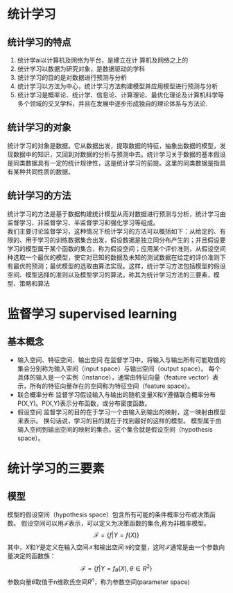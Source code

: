 # 统计学习
## 统计学习的特点
1. 统计学ai以计算机及网络为平台，是建立在计 
算机及网络之上的
2. 统计学习以数据为研究对象，是数据驱动的学科
3. 统计学习的目的是对数据进行预测与分析
4. 统计学习以方法为中心，统计学习方法构建模型并应用模型进行预测与分析
5. 统计学习是概率论、统计学、信息论、计算理论、最优化理论及计算机科学等多个领域的交叉学科，并且在发展中逐步形成独自的理论体系与方法论.
## 统计学习的对象
统计学习的对象是数据。它从数据出发，提取数据的特征，抽象出数据的模型，发现数据中的知识，又回到对数据的分析与预测中去。统计学习关于数据的基本假设是同类数据具有一定的统计规律性，这是统计学习的前提。这里的同类数据是指具有某种共同性质的数据。
## 统计学习的方法
统计学习的方法是基于数据构建统计模型从而对数据进行预测与分析，统计学习由监督学习、非监督学习、半监督学习和强化学习等组成。  
我们主要讨论监督学习，这种情况下统计学习的方法可以概括如下：从给定的、有限的、用于学习的训练数据集合出发，假设数据是独立同分布产生的；并且假设要学习的模型属于某个函数的集合，称为假设空间；应用某个评价准则，从假设空间种选取一个最优的模型，使它对已知的数据及未知的测试数据在给定的评价准则下有最优的预测；最优模型的选取由算法实现。这样，统计学习方法包括模型的假设空间、模型选择的准则以及模型学习的算法，称其为统计学习方法的三要素，模型、策略和算法
# 监督学习 supervised learning
## 基本概念
- 输入空间、特征空间、输出空间
在监督学习中，将输入与输出所有可能取值的集合分别称为输入空间（input space）与输出空间（output space）。
每个具体的输入是一个实例（instance），通常由特征向量（feature vector）表示，所有的特征向量存在的空间称为特征空间（feature space）。
- 联合概率分布
监督学习假设输入与输出的随机变量X和Y遵循联合概率分布P(X,Y)。P(X,Y)表示分布函数，或分布密度函数。
- 假设空间
监督学习的目的在于学习一个由输入到输出的映射，这一映射由模型来表示。
换句话说，学习的目的就在于找到最好的这样的模型。
模型属于由输入空间到输出空间的映射的集合。这个集合就是假设空间（hypothesis space）。
# 统计学习的三要素
## 模型
模型的假设空间（hypothesis space）包含所有可能的条件概率分布或决策函数。
假设空间可以用$\mathcal{F}$表示，可以定义为决策函数的集合,称为非概率模型。  
$$
\mathcal{F} = \{f|Y=f(X)\}
$$
其中，$X$和$Y$是定义在输入空间$\mathcal{X}$和输出空间$\mathcal{Y}$的变量，这时$\mathcal{F}$通常是由一个参数向量决定的函数族：
$$
\mathcal{F} = \{f|Y=f_\theta(X),\theta \in R^2\}
$$
参数向量$\theta$取值于n维欧氏空间$R^n$，称为参数空间(parameter space)
